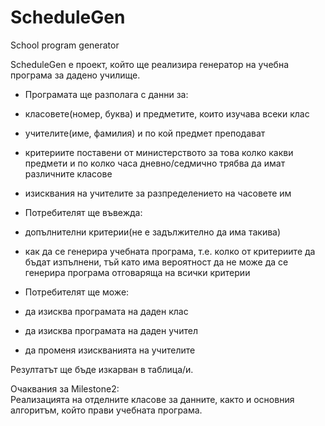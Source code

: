 ScheduleGen
===========
School program generator

ScheduleGen е проект, който ще реализира генератор на учебна програма за дадено училище.  
* Програмата ще разполага с данни за:  
 
 * класовете(номер, буква) и предметите, които изучава всеки клас
 * учителите(име, фамилия) и по кой предмет преподават
 * критериите поставени от министерството за това колко какви предмети и по колко часа дневно/седмично трябва да имат различните класове
 * изисквания на учителите за разпределението на часовете им

* Потребителят ще въвежда: 
 * допълнителни критерии(не е задължително да има такива)
 * как да се генерира учебната програма, т.е. колко от критериите да бъдат изпълнени, тъй като има вероятност да не може да се генерира програма отговаряща на всички критерии  

* Потребителят ще може:
 * да изисква програмата на даден клас
 * да изисква програмата на даден учител
 * да променя изискванията на учителите

Резултатът ще бъде изкарван в таблица/и.



Очаквания за Milestone2:  
Реализацията на отделните класове за данните, както и основния алгоритъм, който прави учебната програма.
